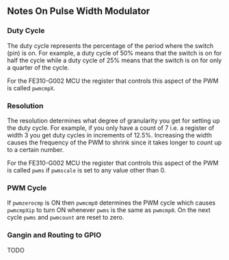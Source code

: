 ## Notes On Pulse Width Modulator

### Duty Cycle
The duty cycle represents the percentage of the period where the switch (pin) is on.
For example, a duty cycle of 50% means that the switch is on for half the cycle while
a duty cycle of 25% means that the switch is on for only a quarter of the cycle.

For the FE310-G002 MCU the register that controls this aspect of the PWM is called
`pwmcmpX`.

### Resolution
The resolution determines what degree of granularity you get for setting up the
duty cycle. For example, if you only have a count of 7 i.e. a register of width 3 
you get duty cycles in increments of 12.5%. Increasing the width causes the frequency
of the PWM to shrink since it takes longer to count up to a certain number.

For the FE310-G002 MCU the register that controls this aspect of the PWM is called
`pwms` if `pwmscale` is set to any value other than 0.  

### PWM Cycle
If `pwmzerocmp` is ON then `pwmcmp0` determines the PWM cycle which causes
`pwmcmpXip` to turn ON whenever `pwms` is the same as `pwmcmp0`. On the next
cycle `pwms` and `pwmcount` are reset to zero.

### Gangin and Routing to GPIO

TODO



